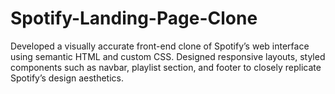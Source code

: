 # Spotify-Landing-Page-Clone
Developed a visually accurate front-end clone of Spotify’s web interface using semantic HTML and custom CSS. Designed responsive layouts, styled components such as navbar, playlist section, and footer to closely replicate Spotify’s design aesthetics.
